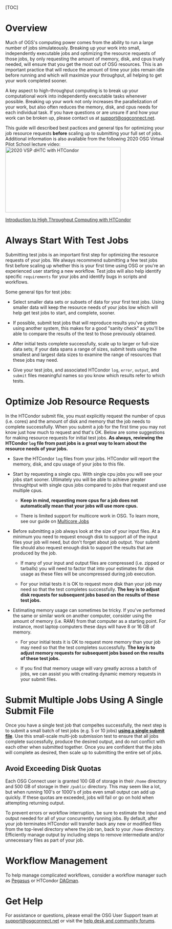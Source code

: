[title]: - "Preparing To Scale Up Job Submission"

[TOC]

# Overview

Much of OGS's computing power comes from the ability to run a large number 
of jobs simulateously. Breaking up your work into small, independently executable 
jobs and optimizing the resource requests of those jobs, by 
only requesting the amount of memory, disk, and cpus truely needed, 
will ensure that you get the most out of OSG resources.
This is an important practice that will reduce the amount of time your 
jobs remain idle before running and which will maximize your throughput, 
all helping to get your work completed sooner.

A key aspect to high-throughput computing is to 
break up your computational work into independently 
executable tasks whenever possible. Breaking up your work not only 
increases the parallelization of your work, but also often reduces the 
memory, disk, and cpus needs for each individual task. If you have questions 
or are unsure if and how your work can be broken up, please contact us at 
<support@osgconnect.net>.

This guide will described best pactices and general tips for optimizing 
your job resource requests **before** scaling up to submitting your full set of jobs. 
Additional information is also available from the following 2020 OSG Virtual 
Pilot School lecture video:<a href="https://youtu.be/oMAvxsFJaw4">
	<img alt="2020 VSP dHTC with HTCondor" src="https://raw.githubusercontent.com/OSGConnect/connectbook/master/images/2020-vsp-intro-dHTC-HTcondor-thumbnail.png" width="360" height="204"></a>

[Introduction to High Throughput Computing with HTCondor](https://youtu.be/oMAvxsFJaw4)

# Always Start With Test Jobs

Submitting test jobs is an important first step for optimizing 
the resource requests of your jobs. We always recommend submitting a few 
test jobs first before scaling up whether this is your first time 
using OSG or you're an experienced user starting a new workflow. 
Test jobs will also help identify specific `requirements` for your jobs and 
identify bugs in scripts and workflows.

Some general tips for test jobs:

- Select smaller data sets or subsets of data for your first test jobs. Using 
smaller data will keep the resource needs of your jobs low which will help get 
test jobs to start, and complete, sooner.

- If possible, submit test jobs that will reproduce results you've gotten 
using another system, this makes for a good "sanity check" as you'll be able 
to compare the results of the test to those previously obtained.

- After initial tests complete successfully, scale up to larger or full-size 
data sets; if your data spans a range of sizes, submit tests using the smallest 
and largest data sizes to examine the range of resources that these jobs may need.

- Give your test jobs, and associated HTCondor `log`, `error`, `output`, 
and `submit` files meaningful names so you know which results refer to which tests.

# Optimize Job Resource Requests

In the HTCondor submit file, you must explicitly request the number of 
cpus (i.e. cores) and the amount of disk and memory that the job needs 
to complete successfully. When you submit a job for the 
first time you may not know just how much to request and that's OK. 
Below are some suggestions for making resource requests for initial test 
jobs. **As always, reviewing the HTCondor `log` file from past jobs is 
a great way to learn about the resource needs of your jobs.**

- Save the HTCondor `log` files from your jobs. HTCondor will report 
the memory, disk, and cpu usage of your jobs to this file.

- Start by requesting a single cpu. With single cpu jobs you will see 
your jobs start sooner. Ultimately you will be able to achieve 
greater throughtput with single cpus jobs compared to jobs that request 
and use multiple cpus. 
	- **Keep in mind, requesting more cpus for a job 
does not automatically mean that your jobs will use more cpus.**

	- There is limited support for multicore work in OSG. To 
learn more, see our guide on 
[Multicore Jobs](https://support.opensciencegrid.org/support/solutions/articles/5000653862)

- Before submitting a job always look at the size of your input 
files. At a minimum you need to request enough disk to support all 
of the input files your job will need, but don't forget about 
job output. Your submit file should also request enough disk to 
support the results that are produced by the job.
	- If many of your input and output files are compressed 
(i.e. zipped or tarballs) you will need to factor that into your 
estimates for disk usage as these files will be uncompressed during 
job execution.

	- For your initial tests it is OK to request more disk than 
your job may need so that the test completes successfully. **The key 
is to adjust disk requests for subsequent jobs based on the results 
of these test jobs.**

- Estimating memory usage can sometimes be tricky. If you've performed the 
same or similar work on another computer, consider using the amount of 
memory (i.e. RAM) from that computer as a starting point. For instance, 
most laptop computers these days will have 8 or 16 GB of memory.
	- For your initial tests it is OK to request more memory than 
your job may need so that the test completes successfully. **The key 
is to adjust memory requests for subsequent jobs based on the results 
of these test jobs.**

	- If you find that memory usage will vary greatly across a 
batch of jobs, we can assist you with creating dynamic memory requests 
in your submit files.

# Submit Multiple Jobs Using A Single Submit File

Once you have a single test job that compeltes successfully, the next 
step is to submit a small batch of test jobs (e.g. 5 or 10 jobs) 
[**using a single submit file**](https://support.opensciencegrid.org/support/solutions/articles/12000073165). Use this small-scale multi-job submission test to ensure that all jobs 
complete successfully, produce the desired output, and do not 
conflict with each other when submitted together. Once 
you are confident that the jobs will complete as desired, then scale up to submitting 
the entire set of jobs.

## Avoid Exceeding Disk Quotas

Each OSG Connect user is granted 100 GB of storage in their `/home` directory and 
500 GB of storage in their `/public` directory. This may seem like a lot, but 
when running 100's or 1000's of jobs even small output can add up quickly. If 
these quotas are exceeded, jobs will fail or go on hold when attempting returning output.

To prevent errors or workflow interruption, be sure to estimate the 
input and output needed for all of your concurrently running 
jobs. By default, after your job terminates HTCondor will transfer back 
any new or modified files from the top-level directory where the job ran, 
back to your `/home` directory. Efficiently manage output by including steps 
to remove intermediate and/or unnecessary files as part of your job. 

# Workflow Management

To help manage complicated workflows, consider a workflow manager such 
as [Pegasus](https://support.opensciencegrid.org/support/solutions/articles/5000639789-pegasus) 
or HTCondor [DAGman](https://research.cs.wisc.edu/htcondor/dagman/dagman.html).

# Get Help

For assistance or questions, please email the OSG User Support team  at [support@osgconnect.net](mailto:support@osgconnect.net) or visit the [help desk and community forums](http://support.opensciencegrid.org).
